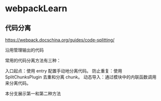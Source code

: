 # webpackLearn

## 代码分离
https://webpack.docschina.org/guides/code-splitting/

沿用管理输出的代码

常用的代码分离方法有三种：

入口起点：使用 entry 配置手动地分离代码。
防止重复：使用 SplitChunksPlugin 去重和分离 chunk。
动态导入：通过模块中的内联函数调用来分离代码。

本分支展示第一和第二种方法
